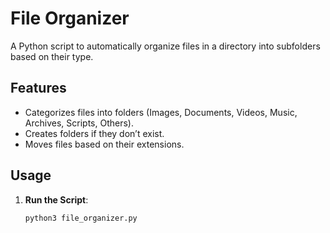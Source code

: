 # File Organizer

A Python script to automatically organize files in a directory into subfolders based on their type.

## Features

- Categorizes files into folders (Images, Documents, Videos, Music, Archives, Scripts, Others).
- Creates folders if they don’t exist.
- Moves files based on their extensions.

## Usage

1. **Run the Script**:
   ```bash
   python3 file_organizer.py
